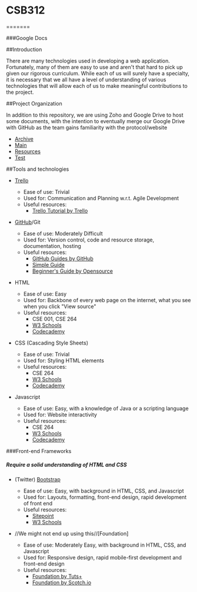# CSB312
=======

###Google Docs

##Introduction

There are many technologies used in developing a web application. Fortunately, many of them are easy to use and aren't that hard to pick up given our rigorous curriculum. While each of us will surely have a specialty, it is necessary that we all have a level of understanding of various technologies that will allow each of us to make meaningful contributions to the project. 

##Project Organization

In addition to this repository, we are using Zoho and Google Drive to host some documents, with the intention to eventually merge our Google Drive with GitHub as the team gains familiarity with the protocol/website

* [Archive](https://trello.com/)
* [Main](https://github.com/aJetHorn/CSB312/tree/master/Main)
* [Resources](https://github.com/aJetHorn/CSB312/tree/master/Resources)
* [Test](https://github.com/aJetHorn/CSB312/tree/master/Test)

##Tools and technologies

* [Trello](https://trello.com/)
	* Ease of use: Trivial
	* Used for: Communication and Planning w.r.t. Agile Development
	* Useful resources:
		* [Trello Tutorial by Trello](https://trello.com/b/I7TjiplA/trello-tutorial)

* [GitHub](https://github.com/)/Git
	* Ease of use: Moderately Difficult
	* Used for: Version control, code and resource storage, documentation, hosting
	* Useful resources:
		* [GitHub Guides by GitHub](https://guides.github.com/)
		* [Simple Guide](http://rogerdudler.github.io/git-guide/)
		* [Beginner's Guide by Opensource](https://opensource.com/life/15/2/beginners-guide-github)

* HTML
	* Ease of use: Easy
	* Used for: Backbone of every web page on the internet, what you see when you click "View source"
	* Useful resources:
		* CSE 001, CSE 264
		* [W3 Schools](http://www.w3schools.com/html/)
		* [Codecademy](http://www.codecademy.com/)

* CSS (Cascading Style Sheets)
	* Ease of use: Trivial
	* Used for: Styling HTML elements
	* Useful resources:
		* CSE 264
		* [W3 Schools](http://www.w3schools.com/CSS/)
		* [Codecademy](http://www.codecademy.com/)

* Javascript
	* Ease of use: Easy, with a knowledge of Java or a scripting language
	* Used for: Website interactivity
	* Useful resources:
		* CSE 264
		* [W3 Schools](http://www.w3schools.com/js/)
		* [Codecademy](http://www.codecademy.com/)

###Front-end Frameworks
##### Require a solid understanding of HTML and CSS

* (Twitter) [Bootstrap](http://getbootstrap.com/2.3.2/)
	* Ease of use: Easy, with background in HTML, CSS, and Javascript
	* Used for: Layouts, formatting, front-end design, rapid development of front end
	* Useful resources:
		* [Sitepoint](http://www.sitepoint.com/twitter-bootstrap-tutorial-handling-complex-designs/)
		* [W3 Schools](http://www.w3schools.com/bootstrap/)

* //We might not end up using this//[Foundation]
	* Ease of use: Moderately Easy, with background in HTML, CSS, and Javascript
	* Used for: Responsive design, rapid mobile-first development and front-end design
	* Useful resources:
		* [Foundation by Tuts+](http://webdesign.tutsplus.com/series/foundation-for-beginners--webdesign-12744)
		* [Foundation by Scotch.io](https://scotch.io/tutorials/getting-started-with-foundation-5-by-zurb)
